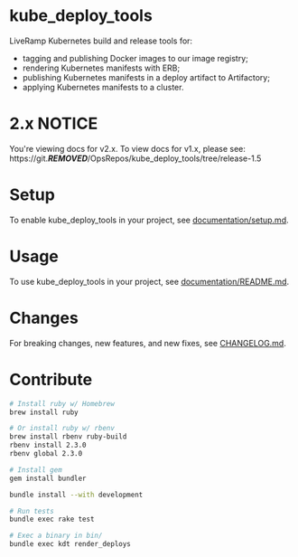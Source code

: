 # kube_deploy_tools

LiveRamp Kubernetes build and release tools for:
- tagging and publishing Docker images to our image registry;
- rendering Kubernetes manifests with ERB;
- publishing Kubernetes manifests in a deploy artifact to Artifactory;
- applying Kubernetes manifests to a cluster.

# 2.x NOTICE
You're viewing docs for v2.x. To view docs for v1.x, please see:
https://git.***REMOVED***/OpsRepos/kube_deploy_tools/tree/release-1.5

# Setup

To enable kube_deploy_tools in your project, see
[documentation/setup.md](documentation/setup.md).

# Usage

To use kube_deploy_tools in your project, see
[documentation/README.md](documentation).

# Changes

For breaking changes, new features, and new fixes, see
[CHANGELOG.md](CHANGELOG.md).

# Contribute

```bash
# Install ruby w/ Homebrew
brew install ruby

# Or install ruby w/ rbenv
brew install rbenv ruby-build
rbenv install 2.3.0
rbenv global 2.3.0

# Install gem
gem install bundler
```

```bash
bundle install --with development

# Run tests
bundle exec rake test

# Exec a binary in bin/
bundle exec kdt render_deploys
```

